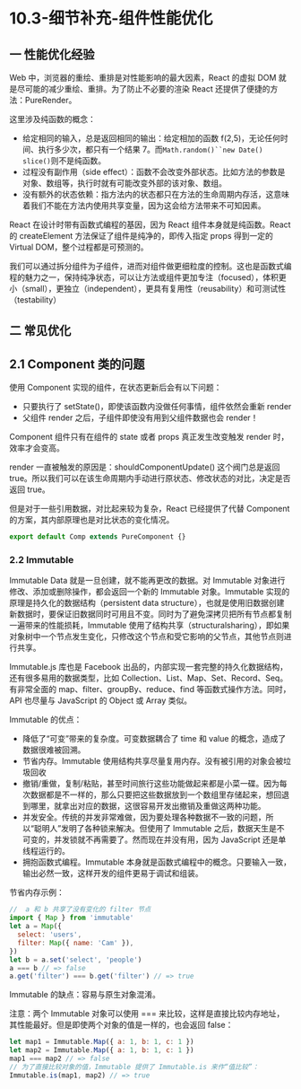# 10.3-细节补充-组件性能优化

## 一 性能优化经验

Web 中，浏览器的重绘、重排是对性能影响的最大因素，React 的虚拟 DOM 就是尽可能的减少重绘、重排。为了防止不必要的渲染 React 还提供了便捷的方法：PureRender。

这里涉及纯函数的概念：

- 给定相同的输入，总是返回相同的输出：给定相加的函数 f(2,5)，无论任何时间、执行多少次，都只有一个结果 7。而` Math.random()``new Date() ` `slice()`则不是纯函数。
- 过程没有副作用（side effect）：函数不会改变外部状态。比如方法的参数是对象、数组等，执行时就有可能改变外部的该对象、数组。
- 没有额外的状态依赖：指方法内的状态都只在方法的生命周期内存活，这意味着我们不能在方法内使用共享变量，因为这会给方法带来不可知因素。

React 在设计时带有函数式编程的基因，因为 React 组件本身就是纯函数。React 的 createElement 方法保证了组件是纯净的，即传入指定 props 得到一定的 Virtual DOM，整个过程都是可预测的。

我们可以通过拆分组件为子组件，进而对组件做更细粒度的控制。这也是函数式编程的魅力之一，保持纯净状态，可以让方法或组件更加专注（focused），体积更小（small），更独立（independent），更具有复用性（reusability）和可测试性（testability）

## 二 常见优化

## 2.1 Component 类的问题

使用 Component 实现的组件，在状态更新后会有以下问题：

- 只要执行了 setState()，即使该函数内没做任何事情，组件依然会重新 render
- 父组件 render 之后，子组件即使没有用到父组件数据也会 render！

Component 组件只有在组件的 state 或者 props 真正发生改变触发 render 时，效率才会变高。

render 一直被触发的原因是：shouldComponentUpdate() 这个阀门总是返回 true。所以我们可以在该生命周期内手动进行原状态、修改状态的对比，决定是否返回 true。

但是对于一些引用数据，对比起来较为复杂，React 已经提供了代替 Component 的方案，其内部原理也是对比状态的变化情况。

```js
export default Comp extends PureComponent {}
```

### 2.2 Immutable

Immutable Data 就是一旦创建，就不能再更改的数据。对 Immutable 对象进行修改、添加或删除操作，都会返回一个新的 Immutable 对象。Immutable 实现的原理是持久化的数据结构（persistent data structure），也就是使用旧数据创建新数据时，要保证旧数据同时可用且不变。同时为了避免深拷贝把所有节点都复制一遍带来的性能损耗，Immutable 使用了结构共享（structuralsharing），即如果对象树中一个节点发生变化，只修改这个节点和受它影响的父节点，其他节点则进行共享。

Immutable.js 库也是 Facebook 出品的，内部实现一套完整的持久化数据结构，还有很多易用的数据类型，比如 Collection、List、Map、Set、Record、Seq。有非常全面的 map、filter、groupBy、reduce、find 等函数式操作方法。同时，API 也尽量与 JavaScript 的 Object 或 Array 类似。

Immutable 的优点：

- 降低了“可变”带来的复杂度。可变数据耦合了 time 和 value 的概念，造成了数据很难被回溯。
- 节省内存。Immutable 使用结构共享尽量复用内存。没有被引用的对象会被垃圾回收
- 撤销/重做，复制/粘贴，甚至时间旅行这些功能做起来都是小菜一碟。因为每次数据都是不一样的，那么只要把这些数据放到一个数组里存储起来，想回退到哪里，就拿出对应的数据，这很容易开发出撤销及重做这两种功能。
- 并发安全。传统的并发非常难做，因为要处理各种数据不一致的问题，所以“聪明人”发明了各种锁来解决。但使用了 Immutable 之后，数据天生是不可变的，并发锁就不再需要了。然而现在并没有用，因为 JavaScript 还是单线程运行的。
- 拥抱函数式编程。Immutable 本身就是函数式编程中的概念。只要输入一致，输出必然一致，这样开发的组件更易于调试和组装。

节省内存示例：

```js
//  a 和 b 共享了没有变化的 filter 节点
import { Map } from 'immutable'
let a = Map({
  select: 'users',
  filter: Map({ name: 'Cam' }),
})
let b = a.set('select', 'people')
a === b // => false
a.get('filter') === b.get('filter') // => true
```

Immutable 的缺点：容易与原生对象混淆。

注意：两个 Immutable 对象可以使用 === 来比较，这样是直接比较内存地址，其性能最好。但是即使两个对象的值是一样的，也会返回 false：

```js
let map1 = Immutable.Map({ a: 1, b: 1, c: 1 })
let map2 = Immutable.Map({ a: 1, b: 1, c: 1 })
map1 === map2 // => false
// 为了直接比较对象的值，Immutable 提供了 Immutable.is 来作“值比较”：
Immutable.is(map1, map2) // => true
```
